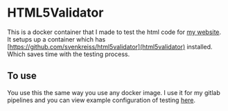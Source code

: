 # HTML5Validator

This is a docker container that I made to test the html code for [my website](https://www.jwhite.network). It setups up a container which has [https://github.com/svenkreiss/html5validator](html5validator) installed. Which saves time with the testing process.

## To use

You use this the same way you use any docker image. I use it for my gitlab pipelines and you can view example configuration of testing [here](https://github.com/jwhite1st/portfolio-website/blob/master/.gitlab-ci.yml).
